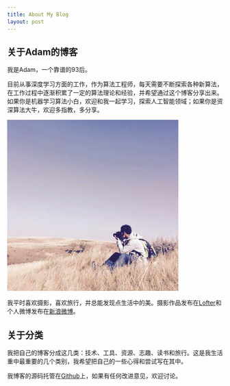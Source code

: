 ```yaml
---
title: About My Blog
layout: post
---
```


## 关于Adam的博客

我是Adam，一个靠谱的93后。

目前从事深度学习方面的工作，作为算法工程师，每天需要不断探索各种新算法，在工作过程中逐渐积累了一定的算法理论和经验，并希望通过这个博客分享出来。如果你是机器学习算法小白，欢迎和我一起学习，探索人工智能领域；如果你是资深算法大牛，欢迎多指教，多分享。

![Adam-w400](/assets/img/avatar.jpg)

我平时喜欢摄影，喜欢旅行，并总能发现点生活中的美。摄影作品发布在[Lofter](http://lee6831.lofter.com)和个人微博发布在[新浪微博](http://weibo.com/adam2go)。

## 关于分类

我把自己的博客分成这几类：技术、工具、资源、志趣、读书和旅行。这是我生活重中最重要的几个类别，我希望把自己的一些心得和尝试写在其中。

我博客的源码托管在[Github](https://github.com/adam2go/adam2go.github.io)上，如果有任何改进意见，欢迎讨论。



